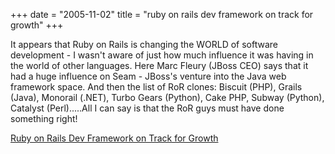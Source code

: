 +++
date = "2005-11-02"
title = "ruby on rails dev framework on track for growth"
+++

It appears that Ruby on Rails is changing the WORLD of software development - I wasn't aware of just how much influence it was having in the world of other languages. Here Marc Fleury (JBoss CEO) says that it had a huge influence on Seam - JBoss's venture into the Java web framework space. And then the list of RoR clones: Biscuit (PHP), Grails (Java), Monorail (.NET), Turbo Gears (Python), Cake PHP, Subway (Python), Catalyst (Perl).....All I can say is that the RoR guys must have done something right!  
  
[Ruby on Rails Dev Framework on Track for Growth](http://www.eweek.com/article2/0,1895,1880199,00.asp)
